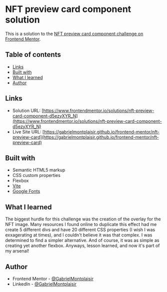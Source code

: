 # NFT preview card component solution

This is a solution to the [NFT preview card component challenge on Frontend Mentor](https://www.frontendmentor.io/challenges/nft-preview-card-component-SbdUL_w0U).

## Table of contents

- [Links](#links)
- [Built with](#built-with)
- [What I learned](#what-i-learned)
- [Author](#author)

## Links

- Solution URL: [https://www.frontendmentor.io/solutions/nft-preview-card-component-d5ezyXYR_N](https://www.frontendmentor.io/solutions/nft-preview-card-component-d5ezyXYR_N)
- Live Site URL: [https://gabrielmontplaisir.github.io/frontend-mentor/nft-preview-card](https://gabrielmontplaisir.github.io/frontend-mentor/nft-preview-card)

## Built with

- Semantic HTML5 markup
- CSS custom properties
- Flexbox
- [Vite](https://vitejs.dev/)
- [Google Fonts](https://fonts.google.com/)

## What I learned

The biggest hurdle for this challenge was the creation of the overlay for the NFT image. Many resources I found online to duplicate this effect had me create 5 different divs and have 20 different CSS properties (I wish I was exxagerating at times), and I couldn't believe it was that complex. I was determined to find a simpler alternative. And of course, it was as simple as creating yet another flexbox. Anyways, lesson learned, and now it's part of my arsenal!

## Author

- Frontend Mentor - [@GabrielMontplaisir](https://www.frontendmentor.io/profile/GabrielMontplaisir)
- LinkedIn - [@GabrielMontplaisir](https://www.linkedin.com/in/gabriel-montplaisir/)
